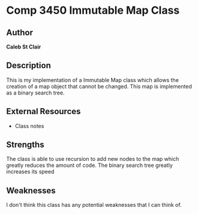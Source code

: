 # Comp 3450 Immutable Map Class

## Author

**Caleb St Clair**

## Description

This is my implementation of a Immutable Map class which allows the creation of a map object that cannot be changed. This map is implemented as a binary search tree.

## External Resources

- Class notes

## Strengths

The class is able to use recursion to add new nodes to the map which greatly reduces the amount of code. The binary search tree greatly increases its speed

## Weaknesses

I don't think this class has any potential weaknesses that I can think of.